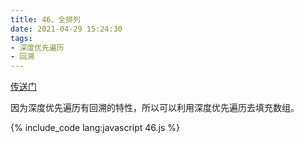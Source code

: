 ```yaml
---
title: 46、全排列
date: 2021-04-29 15:24:30
tags:
- 深度优先遍历
- 回溯
---
```

[传送门](https://leetcode-cn.com/problems/permutations/)

因为深度优先遍历有回溯的特性，所以可以利用深度优先遍历去填充数组。

{% include_code lang:javascript 46.js %}